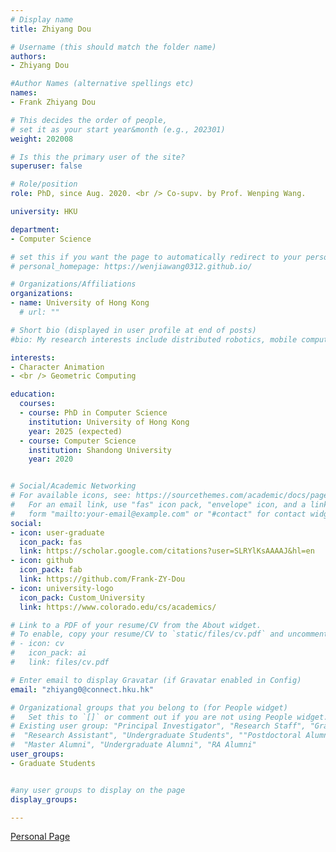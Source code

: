 ```yaml
---
# Display name
title: Zhiyang Dou

# Username (this should match the folder name)
authors:
- Zhiyang Dou

#Author Names (alternative spellings etc)
names:
- Frank Zhiyang Dou

# This decides the order of people, 
# set it as your start year&month (e.g., 202301) 
weight: 202008

# Is this the primary user of the site?
superuser: false

# Role/position
role: PhD, since Aug. 2020. <br /> Co-supv. by Prof. Wenping Wang.

university: HKU

department:
- Computer Science

# set this if you want the page to automatically redirect to your personal homepage
# personal_homepage: https://wenjiawang0312.github.io/

# Organizations/Affiliations
organizations:
- name: University of Hong Kong
  # url: ""

# Short bio (displayed in user profile at end of posts)
#bio: My research interests include distributed robotics, mobile computing and programmable matter.

interests:
- Character Animation 
- <br /> Geometric Computing 

education:
  courses:
  - course: PhD in Computer Science
    institution: University of Hong Kong
    year: 2025 (expected)
  - course: Computer Science
    institution: Shandong University
    year: 2020


# Social/Academic Networking
# For available icons, see: https://sourcethemes.com/academic/docs/page-builder/#icons
#   For an email link, use "fas" icon pack, "envelope" icon, and a link in the
#   form "mailto:your-email@example.com" or "#contact" for contact widget.
social:
- icon: user-graduate
  icon_pack: fas
  link: https://scholar.google.com/citations?user=SLRYlKsAAAAJ&hl=en
- icon: github
  icon_pack: fab
  link: https://github.com/Frank-ZY-Dou
- icon: university-logo
  icon_pack: Custom_University
  link: https://www.colorado.edu/cs/academics/

# Link to a PDF of your resume/CV from the About widget.
# To enable, copy your resume/CV to `static/files/cv.pdf` and uncomment the lines below.
# - icon: cv
#   icon_pack: ai
#   link: files/cv.pdf

# Enter email to display Gravatar (if Gravatar enabled in Config)
email: "zhiyang0@connect.hku.hk"

# Organizational groups that you belong to (for People widget)
#   Set this to `[]` or comment out if you are not using People widget.
# Existing user group: "Principal Investigator", "Research Staff", "Graduate Students", 
#  "Research Assistant", "Undergraduate Students", ""Postdoctoral Alumni", "PhD Alumni", 
#  "Master Alumni", "Undergraduate Alumni", "RA Alumni"
user_groups:
- Graduate Students


#any user groups to display on the page
display_groups:

---
```


<!-- # write your biography here -->
[Personal Page](https://frank-zy-dou.github.io/)